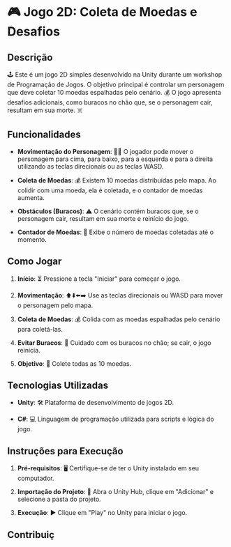 # 🎮 Jogo 2D: Coleta de Moedas e Desafios

## Descrição

🕹️ Este é um jogo 2D simples desenvolvido na Unity durante um workshop de Programação de Jogos. O objetivo principal é controlar um personagem que deve coletar 10 moedas espalhadas pelo cenário. 💰 O jogo apresenta desafios adicionais, como buracos no chão que, se o personagem cair, resultam em sua morte. ☠️

## Funcionalidades

- **Movimentação do Personagem**: 🚶‍♂️ O jogador pode mover o personagem para cima, para baixo, para a esquerda e para a direita utilizando as teclas direcionais ou as teclas WASD.
  
- **Coleta de Moedas**: 💰 Existem 10 moedas distribuídas pelo mapa. Ao colidir com uma moeda, ela é coletada, e o contador de moedas aumenta.

- **Obstáculos (Buracos)**: ⚠️ O cenário contém buracos que, se o personagem cair, resultam em sua morte e reinício do jogo.

- **Contador de Moedas**: 🔢 Exibe o número de moedas coletadas até o momento.

## Como Jogar

1. **Início**: ⏳ Pressione a tecla "Iniciar" para começar o jogo.

2. **Movimentação**: ⬆️⬇️⬅️➡️ Use as teclas direcionais ou WASD para mover o personagem pelo mapa.

3. **Coleta de Moedas**: 💰 Colida com as moedas espalhadas pelo cenário para coletá-las.

4. **Evitar Buracos**: 🚫 Cuidado com os buracos no chão; se cair, o jogo reinicia.

5. **Objetivo**: 🎯 Colete todas as 10 moedas.

## Tecnologias Utilizadas

- **Unity**: 🛠️ Plataforma de desenvolvimento de jogos 2D.

- **C#**: 💻 Linguagem de programação utilizada para scripts e lógica do jogo.

## Instruções para Execução

1. **Pré-requisitos**: 🖥️ Certifique-se de ter o Unity instalado em seu computador.

2. **Importação do Projeto**: 📂 Abra o Unity Hub, clique em "Adicionar" e selecione a pasta do projeto.

3. **Execução**: ▶️ Clique em "Play" no Unity para iniciar o jogo.

## Contribuiç
